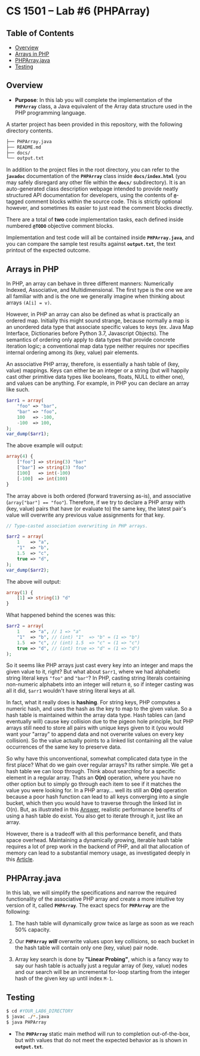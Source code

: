 # CS 1501 – Lab #6 (PHPArray)

## Table of Contents

- [Overview](#overview)
- [Arrays in PHP](#arrays-in-php)
- [PHPArray.java](#phparrayjava)
- [Testing](#testing)

## Overview

* __Purpose__:  In this lab you will complete the implementation of the __`PHPArray`__ class, a Java equivalent of the Array data structure used in the PHP programming language.

A starter project has been provided in this repository, with the following
directory contents.

```bash
├── PHPArray.java
├── README.md
├── docs/
└── output.txt
```

 In addition to the project files in the root directory, you can refer to the
 __`javadoc`__ documentation of the __`PHPArray`__ class inside
 __`docs/index.html`__ (you may safely disregard any other file within the
 __`docs/`__ subdirectory). It is an auto-generated class description webpage
 intended to provide neatly structured API documentation for developers, using the
 contents of __`@`__-tagged comment blocks within the source code. This is strictly
 optional however, and sometimes its easier to just read the comment blocks
 directly.

There are a total of __two__ code implementation tasks, each defined inside
numbered __`@TODO`__ objective comment blocks.

Implementation and test code will all be contained inside __`PHPArray.java`__, and
you can compare the sample test results against __`output.txt`__, the text printout
of the expected outcome.

## Arrays in PHP

In PHP, an array can behave in three different manners: Numerically Indexed,
Associative, and Multidimensional. The first type is the one we are all familiar
with and is the one we generally imagine when thinking about arrays `(A[i] = v)`.

However, in PHP an array can also be defined as what is practically an ordered map.
Initially this might sound strange, because normally a map is an unordered data
type that associate specific values to keys (ex. Java Map Interface, Dictionaries
before Python 3.7, Javascript Objects). The semantics of ordering only apply to
data types that provide concrete iteration logic; a conventional map data type
neither requires nor specifies internal ordering among its (key, value) pair
elements.

An associative PHP array, therefore, is essentially a hash table of (key, value) mappings. Keys can either be an integer or a string (but will happily cast other primitive data types like booleans, floats, NULL to either one), and values can be anything. For example, in PHP you can declare an array like such.

```php
$arr1 = array(
    "foo" => "bar",
    "bar" => "foo",
    100   => -100,
    -100  => 100,
);
var_dump($arr1);

```

The above example will output:
```php
array(4) {
	["foo"] => string(3) "bar"
	["bar"] => string(3) "foo"
	[100]   => int(-100)
	[-100]  => int(100)
}
```

The array above is both ordered (forward traversing as-is), and associative (`array["bar"] == "foo"`). Therefore, if we try to declare a PHP array with (key, value) pairs that have (or evaluate to) the same key, the latest pair's value will overwrite any previous value assignments for that key.

```php
// Type-casted association overwriting in PHP arrays.

$arr2 = array(
    1    => "a",
    "1"  => "b",
    1.5  => "c",
    true => "d",
);
var_dump($arr2);

```

The above will output:

```php
array(1) {
	[1] => string(1) "d"
}

```

What happened behind the scenes was this:

```php
$arr2 = array(
    1    => "a", // 1 => "a"
    "1"  => "b", // (int) "1"  => "b" = (1 => "b")
    1.5  => "c", // (int) 1.5  => "c" = (1 => "c")
    true => "d", // (int) true => "d" = (1 => "d")
);

```

So it seems like PHP arrays just cast every key into an integer and maps the given value to it, right? But what about `$arr1`, where we had alphabetic string literal keys `"foo"` and `"bar"`? In PHP, casting string literals containing non-numeric alphabets into an integer will return `0`, so if integer casting was all it did, `$arr1` wouldn't have string literal keys at all.

In fact, what it really does is __hashing__. For string keys, PHP computes a numeric hash, and uses the hash as the key to map to the given value. So a hash table is maintained within the array data type. Hash tables can (and eventually will) cause key collision due to the pigeon hole principle, but PHP arrays still need to store all pairs with unique keys given to it (you would want your "array" to append data and not overwrite values on every key collision). So the value actually points to a linked list containing all the value occurrences of the same key to preserve data.

So why have this unconventional, somewhat complicated data type in the first place? What do we gain over regular arrays? Its rather simple. We get a hash table we can loop through. Think about searching for a specific element in a regular array. Thats an __O(n)__ operation, where you have no other option but to simply go through each item to see if it matches the value you were looking for. In a PHP array... well its still an __O(n)__ operation because a poor hash function can lead to all keys converging into a single bucket, which then you would have to traverse through the linked list in O(n). But, as illustrated in this [Answer](https://stackoverflow.com/a/2484455), realistic performance benefits of using a hash table do exist. You also get to iterate through it, just like an array.

However, there is a tradeoff with all this performance benefit, and thats space overhead. Maintaining a dynamically growing, iterable hash table requires a lot of prep work in the backend of PHP, and all that allocation of memory can lead to a substantial memory usage, as investigated deeply in this [Article](https://www.npopov.com/2011/12/12/How-big-are-PHP-arrays-really-Hint-BIG.html).



## PHPArray.java

In this lab, we will simplify the specifications and narrow the required functionality of the associative PHP array and create a more intuitive toy version of it, called __`PHPArray`__. The exact specs for __`PHPArray`__ are the following:

1. The hash table will dynamically grow twice as large as soon as we reach 50% capacity.

2. Our __`PHPArray`__ __*will*__ overwrite values upon key collisions, so each bucket in the hash table will contain only one (key, value) pair node.

3. Array key search is done by __"Linear Probing"__, which is a fancy way to say our hash table is actually just a regular array of (key, value) nodes and our search will be an incremental for-loop starting from the integer hash of the given key up until index `M-1`.


## Testing

```bash
$ cd #YOUR_LAB6_DIRECTORY
$ javac ./*.java
$ java PHPArray
```

- The __`PHPArray`__ static main method will run to completion out-of-the-box, but with values that do not meet the expected behavior as is shown in __`output.txt`__.
